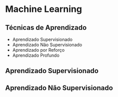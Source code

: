 # Machine Learning

## Técnicas de Aprendizado

- Aprendizado Supervisionado
- Aprendizado Não Supervisionado
- Aprendizado por Reforço
- Aprendizado Profundo

## Aprendizado Supervisionado

## Aprendizado Não Supervisionado

